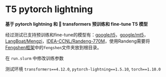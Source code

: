 # T5 pytorch lightning
**基于 pytorch lightning 和 🤗 transformers 预训练和 fine-tune T5 模型**

经过测试已支持预训练和fine-tune的模型有：[google/t5](https://huggingface.co/t5-base)，[google/mt5](https://huggingface.co/google/mt5-base)，[LangBoat/Mengzi](https://huggingface.co/Langboat/mengzi-t5-base)，[IDEA-CCNL/Randeng-770M](https://huggingface.co/IDEA-CCNL/Randeng-770M)，使用Randeng需要将[Fengshen框架](https://github.com/IDEA-CCNL/Fengshenbang-LM)中的`fengshen`文件夹放到根目录。

在 `run.slurm` 中修改训练参数

测试环境 `transformers==4.12.0`, `pytorch-lightning==1.5.10`, `torch==1.10.0`